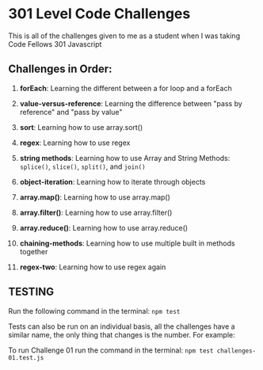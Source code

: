 # 301 Level Code Challenges

This is all of the challenges given to me as a student when I was taking Code Fellows 301 Javascript

## Challenges in Order:

  1. **forEach**: Learning the different between a for loop and a forEach

  2. **value-versus-reference**: Learning the difference between "pass by reference" and "pass by value"

  3. **sort**: Learning how to use array.sort()

  4. **regex**: Learning how to use regex

  5. **string methods**: Learning how to use Array and String Methods: `splice()`, `slice()`, `split()`, and `join()`

  6. **object-iteration**: Learning how to iterate through objects

  7. **array.map()**: Learning how to use array.map()

  8. **array.filter()**: Learning how to use array.filter()

  9. **array.reduce()**: Learning how to use array.reduce()
  
  10. **chaining-methods**: Learning how to use multiple built in methods together

  11. **regex-two**: Learning how to use regex again


## TESTING

Run the following command in the terminal: `npm test`  

Tests can also be run on an individual basis, all the challenges have a similar name, the only thing that changes is the number. For example:  

To run Challenge 01 run the command in the terminal: `npm test challenges-01.test.js`
